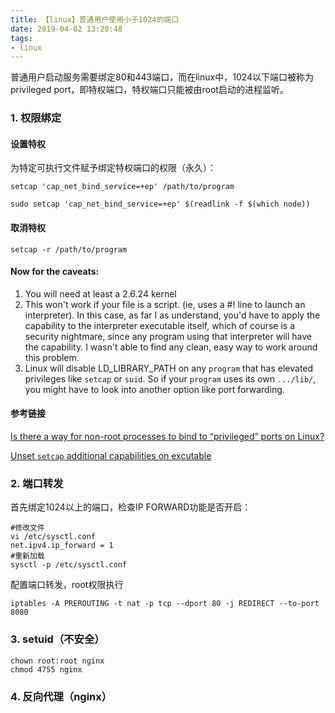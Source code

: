 ```yaml
---
title: 【linux】普通用户使用小于1024的端口
date: 2019-04-02 13:20:48
tags:
- linux
---
```


普通用户启动服务需要绑定80和443端口，而在linux中，1024以下端口被称为privileged port，即特权端口，特权端口只能被由root启动的进程监听。

### 1. 权限绑定

#### 设置特权

为特定可执行文件赋予绑定特权端口的权限（永久）： 

```shell
setcap 'cap_net_bind_service=+ep' /path/to/program 

sudo setcap 'cap_net_bind_service=+ep' $(readlink -f $(which node))
```

#### 取消特权

```shell
setcap -r /path/to/program 
```

#### Now for the caveats:

1. You will need at least a 2.6.24 kernel
2. This won't work if your file is a script. (ie, uses a #! line to launch an interpreter). In this case, as far I as understand, you'd have to apply the capability to the interpreter executable itself, which of course is a security nightmare, since any program using that interpreter will have the capability. I wasn't able to find any clean, easy way to work around this problem.
3. Linux will disable LD_LIBRARY_PATH on any `program` that has elevated privileges like `setcap` or `suid`. So if your `program` uses its own `.../lib/`, you might have to look into another option like port forwarding.

#### 参考链接

[Is there a way for non-root processes to bind to “privileged” ports on Linux?](https://stackoverflow.com/questions/413807/is-there-a-way-for-non-root-processes-to-bind-to-privileged-ports-on-linux)

[Unset `setcap` additional capabilities on excutable](https://unix.stackexchange.com/questions/303423/unset-setcap-additional-capabilities-on-excutable)



### 2. 端口转发

 首先绑定1024以上的端口，检查IP FORWARD功能是否开启：

```shell
#修改文件
vi /etc/sysctl.conf
net.ipv4.ip_forward = 1
#重新加载
sysctl -p /etc/sysctl.conf
```

配置端口转发，root权限执行

```shell
iptables -A PREROUTING -t nat -p tcp --dport 80 -j REDIRECT --to-port 8080
```



### 3. setuid（不安全）

```shell
chown root:root nginx
chmod 4755 nginx
```



### 4. 反向代理（nginx）